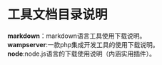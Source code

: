# 工具文档目录说明  

**markdown**：markdown语言工具使用下载说明。  
**wampserver**:一款php集成开发工具的使用下载说明。  
**node**:node.js语言的下载使用说明（内涵实用插件）。
